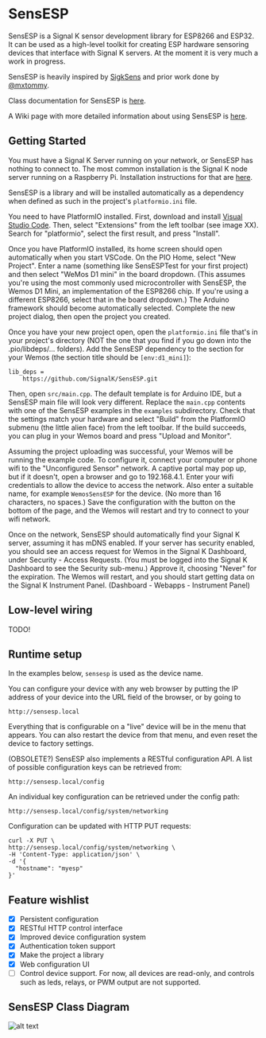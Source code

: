 # SensESP

SensESP is a Signal K sensor development library for ESP8266
and ESP32. It can be used as a high-level toolkit for
creating ESP hardware sensoring devices that interface with Signal K
servers. At the moment it is very much a work in progress.

SensESP is heavily inspired by [SigkSens](https://github.com/mxtommy/SigkSens)
and prior work done by [@mxtommy](https://github.com/mxtommy).

Class documentation for SensESP is [here](http://signalk.org/SensESP/annotated.html).

A Wiki page with more detailed information about using SensESP is [here](https://github.com/SignalK/SensESP/wiki).

## Getting Started

You must have a Signal K Server running on your network, or SensESP has nothing to connect to. The most common installation is the
Signal K node server running on a Raspberry Pi. Installation instructions for that are [here](https://github.com/SignalK/signalk-server-node/blob/master/raspberry_pi_installation.md).

SensESP is a library and will be installed automatically as
a dependency when defined as such in the project's
`platformio.ini` file.

You need to have PlatformIO installed. First, download and
install [Visual Studio Code](https://code.visualstudio.com/).
Then, select "Extensions" from the left toolbar
(see image XX). Search for "platformio", select the first
result, and press "Install".

Once you have PlatformIO installed, its home screen should
open automatically when you start VSCode. On the PIO Home,
select "New Project". Enter a name (something like SensESPTest for your first project) and then select "WeMos
D1 mini" in the board dropdown. (This assumes you're using the most commonly used microcontroller with SensESP,
the Wemos D1 Mini, an implementation of the ESP8266 chip. If you're using a different ESP8266, select that in the 
board dropdown.) The Arduino framework
should become automatically selected. Complete the new
project dialog, then open the project you created.

Once you have your new project open, open the `platformio.ini` file that's in your project's directory (NOT the one that you find if you go down into the .pio/libdeps/... folders). Add the SensESP dependency to the section for your Wemos (the section title should be `[env:d1_mini]`):
```
lib_deps =
    https://github.com/SignalK/SensESP.git
```
Then, open `src/main.cpp`. The default template is for Arduino IDE, but a SensESP main file will look very different. Replace the `main.cpp` contents with one of the SensESP examples in the `examples` subdirectory. Check that the settings match your hardware and select "Build" from the PlatformIO submenu (the little alien face) from the left toolbar. If the build succeeds, you can plug in your Wemos board and press "Upload and Monitor".

Assuming the project uploading was successful, your Wemos will be running the example code. To configure it, connect your computer or phone wifi to the "Unconfigured Sensor" network. A captive portal may pop up, but if it doesn't, open a browser and go to 192.168.4.1. Enter your wifi credentials to allow the device to access the network. Also enter a suitable name, for example `WemosSensESP` for the device. (No more than 16 characters, no spaces.) Save the configuration with the button on the bottom of the page, and the Wemos will restart and try to connect to your wifi network.

Once on the network, SensESP should automatically find your Signal K server, assuming it has mDNS enabled. If your server has security enabled, you should
see an access request for Wemos in the Signal K Dashboard, under Security - Access Requests. (You must be logged into the Signal K Dashboard to see the Security sub-menu.) Approve it, choosing "Never" for the expiration. The Wemos will restart, and you should start getting data on the Signal K Instrument Panel. (Dashboard - Webapps - Instrument Panel)

## Low-level wiring

TODO!

## Runtime setup

In the examples below, `sensesp` is used as the device name.

You can configure your device with any web browser by putting the IP address of your device into the URL field of the browser, or by going to

    http://sensesp.local


Everything that is configurable on a "live" device will be in the menu that appears. You can also restart the device from that menu, and even reset the device to factory settings.

(OBSOLETE?) SensESP also implements a RESTful configuration API. A list of
possible configuration keys can be retrieved from:

    http://sensesp.local/config

An individual key configuration can be retrieved under
the config path:

    http://sensesp.local/config/system/networking

Configuration can be updated with HTTP PUT requests:

    curl -X PUT \
    http://sensesp.local/config/system/networking \
    -H 'Content-Type: application/json' \
    -d '{
      "hostname": "myesp"
    }'

## Feature wishlist

- [x] Persistent configuration
- [x] RESTful HTTP control interface
- [x] Improved device configuration system
- [x] Authentication token support
- [x] Make the project a library
- [x] Web configuration UI
- [ ] Control device support. For now, all devices are read-only, and controls such as leds, relays, or
PWM output are not supported.

SensESP Class Diagram
----------------------------
![alt text](sens_esp_uml.png "UML for SensESP")
